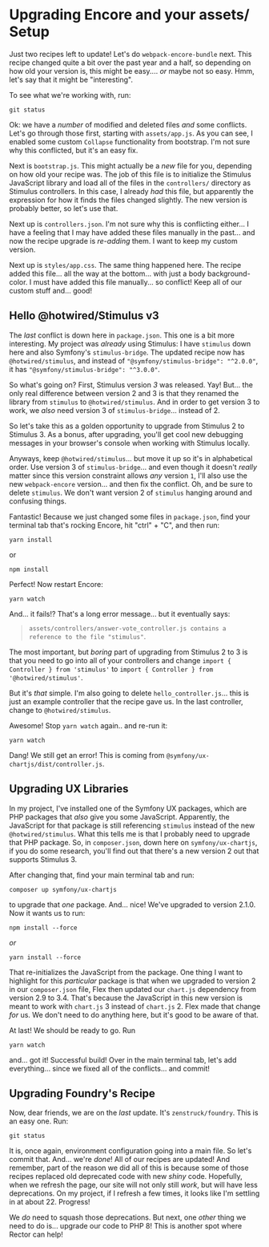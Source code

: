 # Upgrading Encore and your assets/ Setup

Just two recipes left to update! Let's do `webpack-encore-bundle` next. This recipe
changed quite a bit over the past year and a half, so depending on how old your
version is, this might be easy.... *or* maybe not so easy. Hmm, let's say that
it might be "interesting".

To see what we're working with, run:

```terminal
git status
```

Ok: we have a *number* of modified and deleted files *and* some conflicts.
Let's go through those first, starting with `assets/app.js`. As you can see,
I enabled some custom `Collapse` functionality from bootstrap. I'm not sure why
this conflicted, but it's an easy fix.

Next is `bootstrap.js`. This might actually be a *new* file for you, depending on how
old your recipe was. The job of this file is to initialize the Stimulus JavaScript
library and load all of the files in the `controllers/` directory as Stimulus
controllers. In this case, I already *had* this file, but apparently the expression
for how it finds the files changed slightly. The new version is probably better,
so let's use that.

Next up is `controllers.json`. I'm not sure why this is conflicting either... I
have a feeling that I may have added these files manually in the past... and now
the recipe upgrade is *re-adding* them. I want to keep my custom version.

Next up is `styles/app.css`. The same thing happened here. The recipe
added this file... all the way at the bottom... with just a body background-color.
I must have added this file manually... so conflict! Keep all of our custom stuff
and... good!

## Hello @hotwired/Stimulus v3

The *last* conflict is down here in `package.json`. This one is a bit more
interesting. My project was *already* using Stimulus: I have `stimulus` down here
and also Symfony's `stimulus-bridge`. The updated recipe now has `@hotwired/stimulus`,
and instead of `"@symfony/stimulus-bridge": "^2.0.0"`, it has
`"@symfony/stimulus-bridge": "^3.0.0"`.

So what's going on? First, Stimulus version *3* was released. Yay! But... the only
real difference between version 2 and 3 is that they renamed the library from
`stimulus` to `@hotwired/stimulus`. And in order to get version 3 to work, we
*also* need version 3 of `stimulus-bridge`... instead of 2.

So let's take this as a golden opportunity to upgrade from Stimulus 2 to Stimulus 3.
As a bonus, after upgrading, you'll get cool new debugging messages in your browser's
console when working with Stimulus locally.

Anyways, keep `@hotwired/stimulus`... but move it up so it's in alphabetical order.
Use version 3 of `stimulus-bridge`... and even though it doesn't *really* matter
since this version constraint allows *any* version `1`, I'll also use the new
`webpack-encore` version... and then fix the conflict. Oh, and be sure to
delete `stimulus`. We don't want version 2 of `stimulus` hanging around and
confusing things.

Fantastic! Because we just changed some files in `package.json`, find your
terminal tab that's rocking Encore, hit "ctrl" + "C", and then run:

```terminal
yarn install
```

or

```terminal
npm install
```

Perfect! Now restart Encore:

```terminal
yarn watch
```

And... it fails!? That's a long error message... but it eventually says:

> `assets/controllers/answer-vote_controller.js contains a reference to the
> file "stimulus"`.

The most important, but *boring* part of upgrading from Stimulus 2 to 3 is that
you need to go into all of your controllers and change
`import { Controller } from 'stimulus'` to
`import { Controller } from '@hotwired/stimulus'`.

But it's *that* simple. I'm also going to delete `hello_controller.js`...
this is just an example controller that the recipe gave us. In the last controller,
change to `@hotwired/stimulus`.

Awesome! Stop `yarn watch` again.. and re-run it:

```terminal-silent
yarn watch
```

Dang! We still get an error! This is coming from
`@symfony/ux-chartjs/dist/controller.js`.

## Upgrading UX Libraries

In my project, I've installed one of the Symfony UX packages, which are PHP
packages that *also* give you some JavaScript. Apparently, the JavaScript for that
package is still referencing `stimulus` instead of the new `@hotwired/stimulus`. What
this tells me is that I probably need to upgrade that PHP package. So, in
`composer.json`, down here on `symfony/ux-chartjs`, if you do some research, you'll
find out that there's a new version 2 out that supports Stimulus 3.

After changing that, find your main terminal tab and run:

```terminal
composer up symfony/ux-chartjs
```

to upgrade that *one* package. And... nice! We've upgraded to version 2.1.0. Now it
wants us to run:

```terminal
npm install --force
```

*or*

```terminal
yarn install --force
```

That re-initializes the JavaScript from the package. One thing I want to highlight
for this *particular* package is that when we upgraded to version 2 in our
`composer.json` file, Flex then updated our `chart.js` dependency from version 2.9
to 3.4. That's because the JavaScript in this new version is meant to work with
`chart.js` 3 instead of `chart.js` 2. Flex made that change *for* us. We don't need
to do anything here, but it's good to be aware of that.

At last! We should be ready to go. Run

```terminal
yarn watch
```

and... got it! Successful build! Over in the main terminal tab, let's
add everything... since we fixed all of the conflicts... and commit!

## Upgrading Foundry's Recipe

Now, dear friends, we are on the *last* update. It's `zenstruck/foundry`.
This is an easy one. Run:

```terminal
git status
```

It is, once again, environment configuration going into a main file. So let's commit
that. And... we're *done*! All of our recipes are updated! And remember,
part of the reason we did all of this is because some of those recipes replaced old
deprecated code with new *shiny* code. Hopefully, when we refresh the page, our
site will not only still *work*, but will have less deprecations. On my project,
if I refresh a few times, it looks like I'm settling in at about 22. Progress!

We *do* need to squash those deprecations. But next, one *other* thing we need
to do is... upgrade our code to PHP 8! This is another spot where Rector can help!
